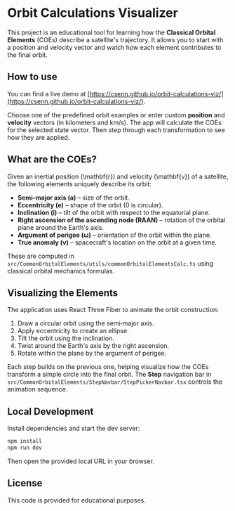 # Orbit Calculations Visualizer

This project is an educational tool for learning how the **Classical Orbital Elements** (COEs) describe a satellite's trajectory.  It allows you to start with a position and velocity vector and watch how each element contributes to the final orbit.

## How to use

You can find a live demo at [https://csenn.github.io/orbit-calculations-viz/](https://csenn.github.io/orbit-calculations-viz/).


Choose one of the predefined orbit examples or enter custom **position** and **velocity** vectors (in kilometers and km/s).  The app will calculate the COEs for the selected state vector. Then step through each transformation to see how they are applied.

## What are the COEs?

Given an inertial position \(\mathbf{r}\) and velocity \(\mathbf{v}\) of a satellite, the following elements uniquely describe its orbit:

- **Semi&#8209;major axis (a)** – size of the orbit.
- **Eccentricity (e)** – shape of the orbit (0 is circular).
- **Inclination (i)** – tilt of the orbit with respect to the equatorial plane.
- **Right ascension of the ascending node (RAAN)** – rotation of the orbital plane around the Earth's axis.
- **Argument of perigee (ω)** – orientation of the orbit within the plane.
- **True anomaly (ν)** – spacecraft's location on the orbit at a given time.

These are computed in `src/CommonOrbitalElements/utils/commonOrbitalElementsCalc.ts` using classical orbital mechanics formulas.

## Visualizing the Elements

The application uses React Three Fiber to animate the orbit construction:

1. Draw a circular orbit using the semi&#8209;major axis.
2. Apply eccentricity to create an ellipse.
3. Tilt the orbit using the inclination.
4. Twist around the Earth's axis by the right ascension.
5. Rotate within the plane by the argument of perigee.

Each step builds on the previous one, helping visualize how the COEs transform a simple circle into the final orbit.  The **Step** navigation bar in `src/CommonOrbitalElements/StepNavbar/StepPickerNavbar.tsx` controls the animation sequence.



## Local Development

Install dependencies and start the dev server:
   ```bash
   npm install
   npm run dev
   ```
   Then open the provided local URL in your browser.

## License

This code is provided for educational purposes.
